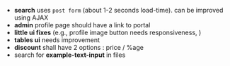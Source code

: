- **search** uses `post form` (about 1-2 seconds load-time). can be improved using AJAX
- **admin** profile page should have a link to portal
- **little ui fixes** (e.g., profile image button needs responsiveness, )
- **tables ui** needs improvement
- **discount** shall have 2 options : price / %age
- search for **example-text-input** in files